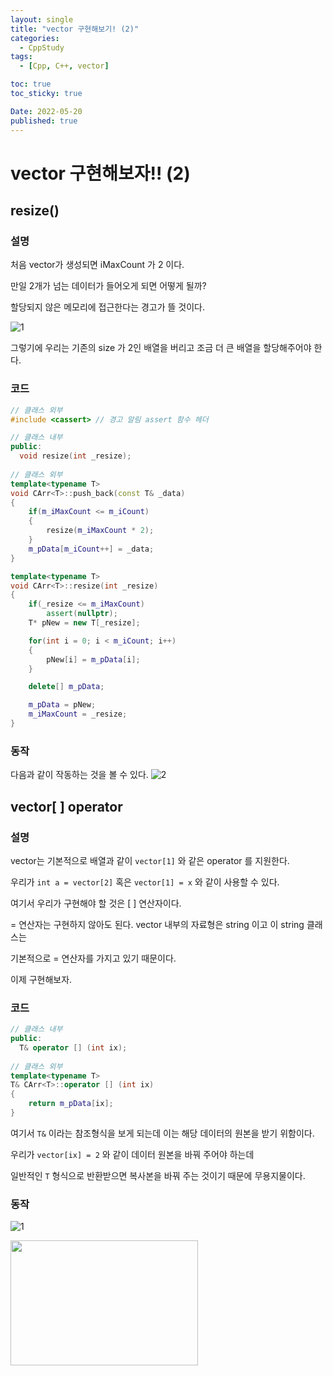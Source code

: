 ```yaml
---
layout: single
title: "vector 구현해보기! (2)"
categories:
  - CppStudy
tags:
  - [Cpp, C++, vector]

toc: true
toc_sticky: true

Date: 2022-05-20
published: true
---
```

# vector 구현해보자!! (2)

## resize()
### 설명
처음 vector가 생성되면 iMaxCount 가 2 이다.

만일 2개가 넘는 데이터가 들어오게 되면 어떻게 될까?

할당되지 않은 메모리에 접근한다는 경고가 뜰 것이다.

![1](https://user-images.githubusercontent.com/87271529/169482388-38c41323-bfd7-4118-b299-15f9a362df25.gif)

그렇기에 우리는 기존의 size 가 2인 배열을 버리고 조금 더 큰 배열을 할당해주어야 한다.

### 코드
```cpp
// 클래스 외부
#include <cassert> // 경고 알림 assert 함수 헤더

// 클래스 내부
public:
  void resize(int _resize);
  
// 클래스 외부
template<typename T>
void CArr<T>::push_back(const T& _data)
{
    if(m_iMaxCount <= m_iCount)
    {
        resize(m_iMaxCount * 2);
    }
    m_pData[m_iCount++] = _data;
}

template<typename T>
void CArr<T>::resize(int _resize)
{
    if(_resize <= m_iMaxCount)
        assert(nullptr);
    T* pNew = new T[_resize];

    for(int i = 0; i < m_iCount; i++)
    {
        pNew[i] = m_pData[i];
    }

    delete[] m_pData;

    m_pData = pNew;
    m_iMaxCount = _resize;
}
```

### 동작
다음과 같이 작동하는 것을 볼 수 있다.
![2](https://user-images.githubusercontent.com/87271529/169486176-b69ba95a-387d-4978-87af-3e46948beca3.gif)

## vector[ ] operator
### 설명
vector는 기본적으로 배열과 같이 `vector[1]` 와 같은 operator 를 지원한다.

우리가 `int a = vector[2]` 혹은 `vector[1] = x` 와 같이 사용할 수 있다.

여기서 우리가 구현해야 할 것은 [ ] 연산자이다.

= 연산자는 구현하지 않아도 된다. vector 내부의 자료형은 string 이고 이 string 클래스는

기본적으로 = 연산자를 가지고 있기 때문이다.

이제 구현해보자.

### 코드
```cpp
// 클래스 내부
public:
  T& operator [] (int ix);
  
// 클래스 외부
template<typename T>
T& CArr<T>::operator [] (int ix)
{
    return m_pData[ix];
}
```

여기서 `T&` 이라는 참조형식을 보게 되는데 이는 해당 데이터의 원본을 받기 위함이다.

우리가 `vector[ix] = 2` 와 같이 데이터 원본을 바꿔 주어야 하는데

일반적인 `T` 형식으로 반환받으면 복사본을 바꿔 주는 것이기 때문에 무용지물이다.

### 동작
![1](https://user-images.githubusercontent.com/87271529/169489232-742a1d19-eff1-46ed-bcd4-00d5569382ea.png)

<img src ="https://user-images.githubusercontent.com/87271529/169489277-fa63e921-e197-475c-9b2a-8b85a5a037fd.png" width="300" height="200">
